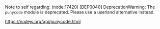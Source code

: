 Note to self regarding:
(node:17420) [DEP0040] DeprecationWarning: The `punycode` module is deprecated. Please use a userland alternative instead.

https://nodejs.org/api/punycode.html

